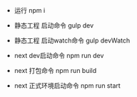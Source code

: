  - 运行 npm i 
 - 静态工程 启动命令   gulp dev
 - 静态工程 启动watch命令   gulp devWatch
 
 - next dev启动命令   npm run dev
 - next 打包命令   npm run build
 - next 正式环境启动命令 npm run start